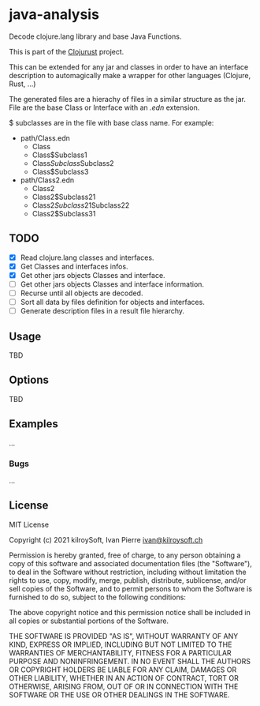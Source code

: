 # java-analysis

Decode clojure.lang library and base Java Functions. 

This is part of the [Clojurust](https://github.com/clojurust) project.

This can be extended for any jar and classes in order to have an interface description to automagically make a wrapper for other languages (Clojure, Rust, ...)

The generated files are a hierachy of files in a similar structure as the jar. File are the base Class or Interface with an _.edn_ extension.

$ subclasses are in the file with base class name. For example:

* path/Class.edn
  * Class
  * Class$Subclass1
  * Class$Subclass$Subclass2
  * Class$Subclass3
* path/Class2.edn
  * Class2
  * Class2$Subclass21 
  * Class2$Subclass21$Subclass22 
  * Class2$Subclass31

## TODO

* [X] Read clojure.lang classes and interfaces.
* [X] Get Classes and interfaces infos.
* [X] Get other jars objects Classes and interface.
* [ ] Get other jars objects Classes and interface information.
* [ ] Recurse until all objects are decoded.
* [ ] Sort all data by files definition for objects and interfaces.
* [ ] Generate description files in a result file hierarchy.

## Usage

TBD

## Options

TBD

## Examples

...

### Bugs

...

## License

MIT License

Copyright (c) 2021 kilroySoft, Ivan Pierre <ivan@kilroysoft.ch>

Permission is hereby granted, free of charge, to any person obtaining a copy
of this software and associated documentation files (the "Software"), to deal
in the Software without restriction, including without limitation the rights
to use, copy, modify, merge, publish, distribute, sublicense, and/or sell
copies of the Software, and to permit persons to whom the Software is
furnished to do so, subject to the following conditions:

The above copyright notice and this permission notice shall be included in all
copies or substantial portions of the Software.

THE SOFTWARE IS PROVIDED "AS IS", WITHOUT WARRANTY OF ANY KIND, EXPRESS OR
IMPLIED, INCLUDING BUT NOT LIMITED TO THE WARRANTIES OF MERCHANTABILITY,
FITNESS FOR A PARTICULAR PURPOSE AND NONINFRINGEMENT. IN NO EVENT SHALL THE
AUTHORS OR COPYRIGHT HOLDERS BE LIABLE FOR ANY CLAIM, DAMAGES OR OTHER
LIABILITY, WHETHER IN AN ACTION OF CONTRACT, TORT OR OTHERWISE, ARISING FROM,
OUT OF OR IN CONNECTION WITH THE SOFTWARE OR THE USE OR OTHER DEALINGS IN THE
SOFTWARE.